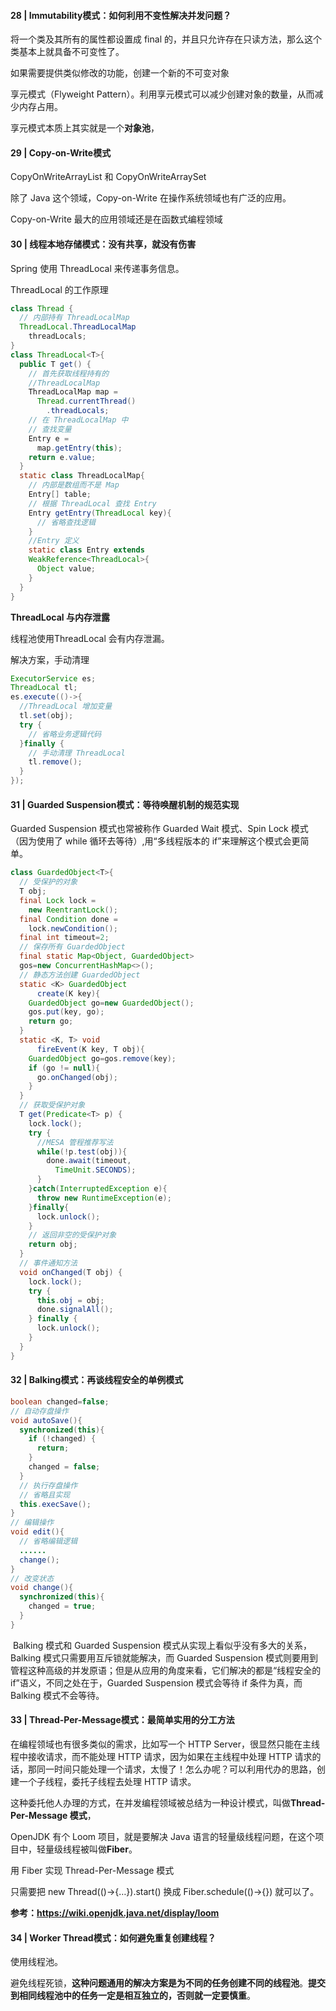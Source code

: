 #### 28 | Immutability模式：如何利用不变性解决并发问题？

将一个类及其所有的属性都设置成 final 的，并且只允许存在只读方法，那么这个类基本上就具备不可变性了。

如果需要提供类似修改的功能，创建一个新的不可变对象

享元模式（Flyweight Pattern）。利用享元模式可以减少创建对象的数量，从而减少内存占用。

享元模式本质上其实就是一个**对象池**，

#### 29 | Copy-on-Write模式

CopyOnWriteArrayList 和 CopyOnWriteArraySet 

除了 Java 这个领域，Copy-on-Write 在操作系统领域也有广泛的应用。

Copy-on-Write 最大的应用领域还是在函数式编程领域

#### 30 | 线程本地存储模式：没有共享，就没有伤害

Spring 使用 ThreadLocal 来传递事务信息。

ThreadLocal 的工作原理

```java
class Thread {
  // 内部持有 ThreadLocalMap
  ThreadLocal.ThreadLocalMap 
    threadLocals;
}
class ThreadLocal<T>{
  public T get() {
    // 首先获取线程持有的
    //ThreadLocalMap
    ThreadLocalMap map =
      Thread.currentThread()
        .threadLocals;
    // 在 ThreadLocalMap 中
    // 查找变量
    Entry e = 
      map.getEntry(this);
    return e.value;  
  }
  static class ThreadLocalMap{
    // 内部是数组而不是 Map
    Entry[] table;
    // 根据 ThreadLocal 查找 Entry
    Entry getEntry(ThreadLocal key){
      // 省略查找逻辑
    }
    //Entry 定义
    static class Entry extends
    WeakReference<ThreadLocal>{
      Object value;
    }
  }
}
```

**ThreadLocal 与内存泄露**

线程池使用ThreadLocal 会有内存泄漏。

解决方案，手动清理

```java
ExecutorService es;
ThreadLocal tl;
es.execute(()->{
  //ThreadLocal 增加变量
  tl.set(obj);
  try {
    // 省略业务逻辑代码
  }finally {
    // 手动清理 ThreadLocal 
    tl.remove();
  }
});
```

#### 31 | Guarded Suspension模式：等待唤醒机制的规范实现

Guarded Suspension 模式也常被称作 Guarded Wait 模式、Spin Lock 模式（因为使用了 while 循环去等待）,用“多线程版本的 if”来理解这个模式会更简单。

```java
class GuardedObject<T>{
  // 受保护的对象
  T obj;
  final Lock lock = 
    new ReentrantLock();
  final Condition done =
    lock.newCondition();
  final int timeout=2;
  // 保存所有 GuardedObject
  final static Map<Object, GuardedObject> 
  gos=new ConcurrentHashMap<>();
  // 静态方法创建 GuardedObject
  static <K> GuardedObject 
      create(K key){
    GuardedObject go=new GuardedObject();
    gos.put(key, go);
    return go;
  }
  static <K, T> void 
      fireEvent(K key, T obj){
    GuardedObject go=gos.remove(key);
    if (go != null){
      go.onChanged(obj);
    }
  }
  // 获取受保护对象  
  T get(Predicate<T> p) {
    lock.lock();
    try {
      //MESA 管程推荐写法
      while(!p.test(obj)){
        done.await(timeout, 
          TimeUnit.SECONDS);
      }
    }catch(InterruptedException e){
      throw new RuntimeException(e);
    }finally{
      lock.unlock();
    }
    // 返回非空的受保护对象
    return obj;
  }
  // 事件通知方法
  void onChanged(T obj) {
    lock.lock();
    try {
      this.obj = obj;
      done.signalAll();
    } finally {
      lock.unlock();
    }
  }
}
```

#### 32 | Balking模式：再谈线程安全的单例模式

```java
boolean changed=false;
// 自动存盘操作
void autoSave(){
  synchronized(this){
    if (!changed) {
      return;
    }
    changed = false;
  }
  // 执行存盘操作
  // 省略且实现
  this.execSave();
}
// 编辑操作
void edit(){
  // 省略编辑逻辑
  ......
  change();
}
// 改变状态
void change(){
  synchronized(this){
    changed = true;
  }
}
```

​		Balking 模式和 Guarded Suspension 模式从实现上看似乎没有多大的关系，Balking 模式只需要用互斥锁就能解决，而 Guarded Suspension 模式则要用到管程这种高级的并发原语；但是从应用的角度来看，它们解决的都是“线程安全的 if”语义，不同之处在于，Guarded Suspension 模式会等待 if 条件为真，而 Balking 模式不会等待。

#### 33 | Thread-Per-Message模式：最简单实用的分工方法

在编程领域也有很多类似的需求，比如写一个 HTTP Server，很显然只能在主线程中接收请求，而不能处理 HTTP 请求，因为如果在主线程中处理 HTTP 请求的话，那同一时间只能处理一个请求，太慢了！怎么办呢？可以利用代办的思路，创建一个子线程，委托子线程去处理 HTTP 请求。

这种委托他人办理的方式，在并发编程领域被总结为一种设计模式，叫做**Thread-Per-Message 模式**，

OpenJDK 有个 Loom 项目，就是要解决 Java 语言的轻量级线程问题，在这个项目中，轻量级线程被叫做**Fiber**。

用 Fiber 实现 Thread-Per-Message 模式

只需要把 new Thread(()->{…}).start() 换成 Fiber.schedule(()->{}) 就可以了。

**参考：https://wiki.openjdk.java.net/display/loom**

#### 34 | Worker Thread模式：如何避免重复创建线程？

使用线程池。

避免线程死锁，**这种问题通用的解决方案是为不同的任务创建不同的线程池**。**提交到相同线程池中的任务一定是相互独立的，否则就一定要慎重**。

